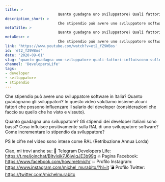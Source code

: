 ```yaml
---
title: > 
                        Quanto guadagna uno sviluppatore? Quali fattori influiscono sullo stipendio dei developer?
description_short: > 
                        Che stipendio può avere uno sviluppatore software in Italia? Quanto guadagnano gli sviluppatori? In questo video valutiamo ...
metaTitle: > 
                        Quanto guadagna uno sviluppatore? Quali fattori influiscono sullo stipendio dei developer?
metaDesc: > 
                        Che stipendio può avere uno sviluppatore software in Italia? Quanto guadagnano gli sviluppatori? In questo video valutiamo ...
link: 'https://www.youtube.com/watch?v=et2_fZ9WBos'
id: 'et2_fZ9WBos'
date: '2020-09-01'
slug: 'quanto-guadagna-uno-sviluppatore-quali-fattori-influiscono-sullo-stipendio-dei-developer'
channel: 'DevelopersLife'
tags: 
- developer
- sviluppatore
- stipendio
---
```

Che stipendio può avere uno sviluppatore software in Italia? Quanto guadagnano gli sviluppatori? In questo video valutiamo insieme alcuni fattori che possono influenzare il salario dei developer (considerazioni che faccio su quello che ho visto e vissuto).

Quanto guadagna uno sviluppatore? Gli stipendi dei developer italiani sono bassi? Cosa influisce positivamente sulla RAL di uno sviluppatore software? Come incrementare lo stipendio da sviluppatore?

PS le cifre nel video sono intese come RAL (Retribuzione Annua Lorda)

Ciao, mi trovi anche su:
🧨 Telegram Developers Life: https://t.me/joinchat/BItvlxik7J6iwIqJE3b99g
🔥 Pagina Facebook: https://www.facebook.com/howimetmich/
💥 Profilo Instagram: https://www.instagram.com/michel_murabito/?hl=it
💣 Profilo Twitter: https://twitter.com/michelmurabito